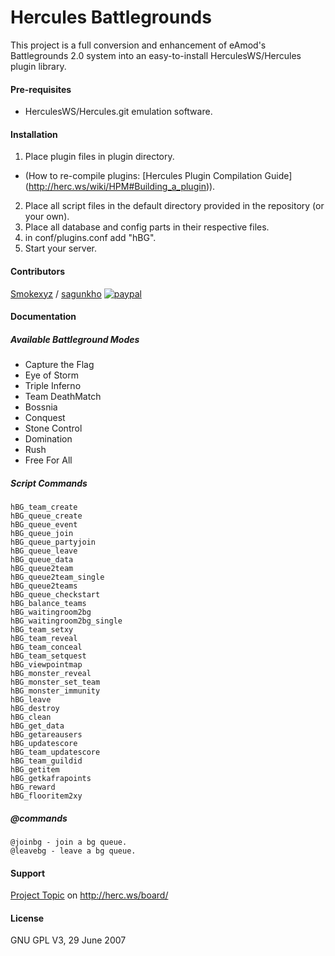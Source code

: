 # Hercules Battlegrounds
This project is a full conversion and enhancement of eAmod's Battlegrounds 2.0 system into an easy-to-install HerculesWS/Hercules plugin library.

#### Pre-requisites
- HerculesWS/Hercules.git emulation software.

#### Installation
1. Place plugin files in plugin directory. 
- (How to re-compile plugins: [Hercules Plugin Compilation Guide] (http://herc.ws/wiki/HPM#Building_a_plugin)).
2. Place all script files in the default directory provided in the repository (or your own).
3. Place all database and config parts in their respective files.
4. in conf/plugins.conf add "hBG".
5. Start your server.


#### Contributors
[Smokexyz](https://github.com/Smokexyz) / [sagunkho](https://github.com/sagunkho)
[![paypal](https://www.paypalobjects.com/en_US/i/btn/btn_donateCC_LG.gif)](https://www.paypal.com/cgi-bin/webscr?cmd=_s-xclick&hosted_button_id=NZP4VCYY9RP4U)

#### Documentation
##### Available Battleground Modes
- Capture the Flag
- Eye of Storm
- Triple Inferno
- Team DeathMatch
- Bossnia
- Conquest
- Stone Control
- Domination
- Rush
- Free For All

##### Script Commands

````
hBG_team_create
hBG_queue_create
hBG_queue_event
hBG_queue_join
hBG_queue_partyjoin
hBG_queue_leave
hBG_queue_data
hBG_queue2team
hBG_queue2team_single
hBG_queue2teams
hBG_queue_checkstart
hBG_balance_teams
hBG_waitingroom2bg
hBG_waitingroom2bg_single
hBG_team_setxy
hBG_team_reveal
hBG_team_conceal
hBG_team_setquest
hBG_viewpointmap
hBG_monster_reveal
hBG_monster_set_team
hBG_monster_immunity
hBG_leave
hBG_destroy
hBG_clean
hBG_get_data
hBG_getareausers
hBG_updatescore
hBG_team_updatescore
hBG_team_guildid
hBG_getitem
hBG_getkafrapoints
hBG_reward
hBG_flooritem2xy
````

##### @commands

````
@joinbg - join a bg queue.
@leavebg - leave a bg queue.
````

#### Support
[Project Topic](http://herc.ws/board/topic/14083-hercules-battlegrounds/) on http://herc.ws/board/

#### License
GNU GPL V3, 29 June 2007

